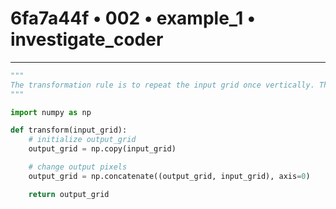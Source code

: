 # 6fa7a44f • 002 • example_1 • investigate_coder

---
```python
"""
The transformation rule is to repeat the input grid once vertically. The output is the input grid with itself appended below.
"""

import numpy as np

def transform(input_grid):
    # initialize output_grid
    output_grid = np.copy(input_grid)

    # change output pixels 
    output_grid = np.concatenate((output_grid, input_grid), axis=0)

    return output_grid
```
